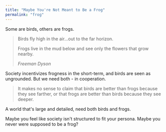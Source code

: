 ```yaml
---
title: "Maybe You're Not Meant to Be a Frog"
permalink: "frog"
---
```


Some are birds, others are frogs.

> Birds fly high in the air...out to the far horizon.
>
> Frogs live in the mud below and see only the flowers that grow nearby.
>
> <cite>Freeman Dyson</cite>

Society incentivizes frogness in the short-term, and birds are seen as ungrounded. But we need both - in cooperation.

> It makes no sense to claim that birds are better than frogs because they see farther, or that frogs are better than birds because they see deeper.

A world that's large and detailed, need both birds and frogs.

Maybe you feel like society isn't structured to fit your persona. Maybe you never were supposed to be a frog?
